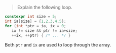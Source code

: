 > Explain the following loop.
```cpp
constexpr int size = 5;
int ia[size] = {1,2,3,4,5};
for (int *ptr = ia, ix = 0;
   ix != size && ptr != ia+size;
   ++ix, ++ptr) { /* ... */ }
```

Both `ptr` and `ix` are used to loop through the array.